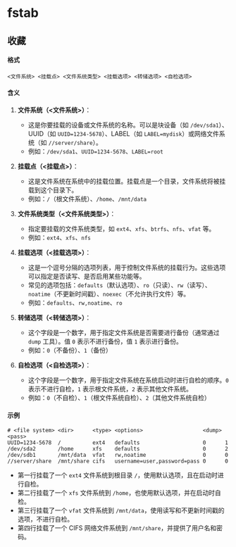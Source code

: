 # fstab

## 收藏

#### 格式

```plain
<文件系统> <挂载点> <文件系统类型> <挂载选项> <转储选项> <自检选项>
```

#### 含义

1. **文件系统（<文件系统>）**：

    - 这是你要挂载的设备或文件系统的名称。可以是块设备（如 `/dev/sda1`）、UUID（如 `UUID=1234-5678`）、LABEL（如 `LABEL=mydisk`）或网络文件系统（如 `//server/share`）。
    - 例如：`/dev/sda1`、`UUID=1234-5678`、`LABEL=root`

2. **挂载点（<挂载点>）**：

    - 这是文件系统在系统中的挂载位置。挂载点是一个目录，文件系统将被挂载到这个目录下。
    - 例如：`/`（根文件系统）、`/home`、`/mnt/data`

3. **文件系统类型（<文件系统类型>）**：

    - 指定要挂载的文件系统类型，如 `ext4`、`xfs`、`btrfs`、`nfs`、`vfat` 等。
    - 例如：`ext4`、`xfs`、`nfs`

4. **挂载选项（<挂载选项>）**：

    - 这是一个逗号分隔的选项列表，用于控制文件系统的挂载行为。这些选项可以指定是否读写、是否启用某些功能等。
    - 常见的选项包括：`defaults`（默认选项）、`ro`（只读）、`rw`（读写）、`noatime`（不更新时间戳）、`noexec`（不允许执行文件）等。
    - 例如：`defaults`、`rw,noatime`、`ro`

5. **转储选项（<转储选项>）**：

    - 这个字段是一个数字，用于指定文件系统是否需要进行备份（通常通过 `dump` 工具）。值 `0` 表示不进行备份，值 `1` 表示进行备份。
    - 例如：`0`（不备份）、`1`（备份）

6. **自检选项（<自检选项>）**：
    - 这个字段是一个数字，用于指定文件系统在系统启动时进行自检的顺序。`0` 表示不进行自检，`1` 表示根文件系统，`2` 表示其他文件系统。
    - 例如：`0`（不自检）、`1`（根文件系统自检）、`2`（其他文件系统自检）

#### 示例

```shell
# <file system> <dir>      <type> <options>                   <dump> <pass>
UUID=1234-5678  /          ext4   defaults                    0      1
/dev/sda2       /home      xfs    defaults                    0      2
/dev/sdb1       /mnt/data  vfat   rw,noatime                  0      0
//server/share  /mnt/share cifs   username=user,password=pass 0      0
```

-   第一行挂载了一个 `ext4` 文件系统到根目录 `/`，使用默认选项，且在启动时进行自检。
-   第二行挂载了一个 `xfs` 文件系统到 `/home`，也使用默认选项，并在启动时自检。
-   第三行挂载了一个 `vfat` 文件系统到 `/mnt/data`，使用读写和不更新时间戳的选项，不进行自检。
-   第四行挂载了一个 CIFS 网络文件系统到 `/mnt/share`，并提供了用户名和密码。
